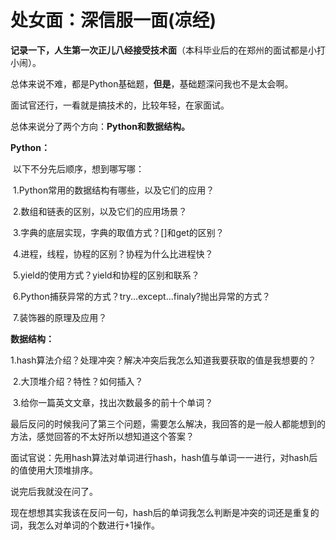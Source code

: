 # 处女面：深信服一面(凉经)

**记录一下，人生第一次正儿八经接受技术面**（本科毕业后的在郑州的面试都是小打小闹）。

总体来说不难，都是Python基础题，**但是**，基础题深问我也不是太会啊。

面试官还行，一看就是搞技术的，比较年轻，在家面试。

总体来说分了两个方向：**Python和数据结构。**

**Python：**

​	以下不分先后顺序，想到哪写哪：

​			1.Python常用的数据结构有哪些，以及它们的应用？

​			2.数组和链表的区别，以及它们的应用场景？

​			3.字典的底层实现，字典的取值方式？[]和get的区别？

​			4.进程，线程，协程的区别？协程为什么比进程快？

​			5.yield的使用方式？yield和协程的区别和联系？

​			6.Python捕获异常的方式？try...except...finaly?抛出异常的方式？

​			7.装饰器的原理及应用？

**数据结构：**

​	1.hash算法介绍？处理冲突？解决冲突后我怎么知道我要获取的值是我想要的？

​	2.大顶堆介绍？特性？如何插入？

​	3.给你一篇英文文章，找出次数最多的前十个单词？



最后反问的时候我问了第三个问题，需要怎么解决，我回答的是一般人都能想到的方法，感觉回答的不太好所以想知道这个答案？

面试官说：先用hash算法对单词进行hash，hash值与单词一一进行，对hash后的值使用大顶堆排序。

说完后我就没在问了。

现在想想其实我该在反问一句，hash后的单词我怎么判断是冲突的词还是重复的词，我怎么对单词的个数进行+1操作。